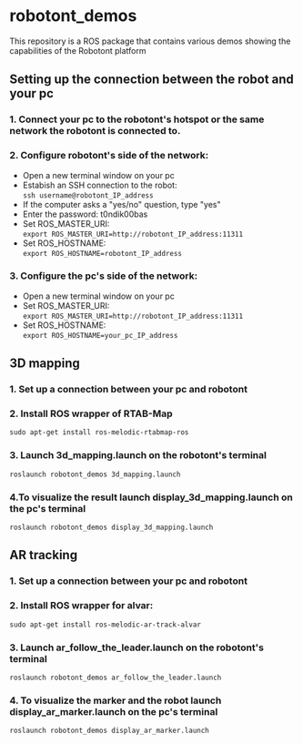 # robotont_demos
This repository is a ROS package that contains various demos showing the capabilities of the Robotont platform

## Setting up the connection between the robot and your pc
### 1. Connect your pc to the robotont's hotspot or the same network the robotont is connected to.
### 2. Configure robotont's side of the network:
* Open a new terminal window on your pc
* Estabish an SSH connection to the robot:<br/>
```ssh username@robotont_IP_address```
* If the computer asks a "yes/no" question, type "yes"
* Enter the password: t0ndik00bas
* Set ROS_MASTER_URI: <br/>
```export ROS_MASTER_URI=http://robotont_IP_address:11311```
* Set ROS_HOSTNAME: <br/>
```export ROS_HOSTNAME=robotont_IP_address```
### 3. Configure the pc's side of the network:
* Open a new terminal window on your pc
* Set ROS_MASTER_URI: <br/>
```export ROS_MASTER_URI=http://robotont_IP_address:11311```
* Set ROS_HOSTNAME: <br/>
```export ROS_HOSTNAME=your_pc_IP_address```

## 3D mapping
### 1. Set up a connection between your pc and robotont
### 2. Install ROS wrapper of RTAB-Map<br/>
```sudo apt-get install ros-melodic-rtabmap-ros```
### 3. Launch 3d_mapping.launch on the robotont's terminal
```roslaunch robotont_demos 3d_mapping.launch```
### 4.To visualize the result launch display_3d_mapping.launch on the pc's terminal
```roslaunch robotont_demos display_3d_mapping.launch```

## AR tracking
### 1. Set up a connection between your pc and robotont
### 2. Install ROS wrapper for alvar:<br/>
```sudo apt-get install ros-melodic-ar-track-alvar```
### 3. Launch ar_follow_the_leader.launch on the robotont's terminal
```roslaunch robotont_demos ar_follow_the_leader.launch```
### 4. To visualize the marker and the robot launch display_ar_marker.launch on the pc's terminal
```roslaunch robotont_demos display_ar_marker.launch```
